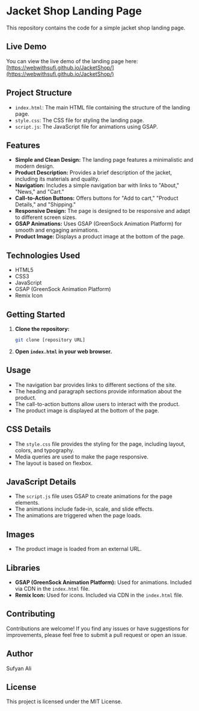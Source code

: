 # Jacket Shop Landing Page

This repository contains the code for a simple jacket shop landing page.

## Live Demo

You can view the live demo of the landing page here: [https://webwithsufi.github.io/JacketShop/](https://webwithsufi.github.io/JacketShop/)

## Project Structure

* `index.html`: The main HTML file containing the structure of the landing page.
* `style.css`: The CSS file for styling the landing page.
* `script.js`: The JavaScript file for animations using GSAP.

## Features

* **Simple and Clean Design:** The landing page features a minimalistic and modern design.
* **Product Description:** Provides a brief description of the jacket, including its materials and quality.
* **Navigation:** Includes a simple navigation bar with links to "About," "News," and "Cart."
* **Call-to-Action Buttons:** Offers buttons for "Add to cart," "Product Details," and "Shipping."
* **Responsive Design:** The page is designed to be responsive and adapt to different screen sizes.
* **GSAP Animations:** Uses GSAP (GreenSock Animation Platform) for smooth and engaging animations.
* **Product Image:** Displays a product image at the bottom of the page.

## Technologies Used

* HTML5
* CSS3
* JavaScript
* GSAP (GreenSock Animation Platform)
* Remix Icon

## Getting Started

1.  **Clone the repository:**

    ```bash
    git clone [repository URL]
    ```

2.  **Open `index.html` in your web browser.**

## Usage

* The navigation bar provides links to different sections of the site.
* The heading and paragraph sections provide information about the product.
* The call-to-action buttons allow users to interact with the product.
* The product image is displayed at the bottom of the page.

## CSS Details

* The `style.css` file provides the styling for the page, including layout, colors, and typography.
* Media queries are used to make the page responsive.
* The layout is based on flexbox.

## JavaScript Details

* The `script.js` file uses GSAP to create animations for the page elements.
* The animations include fade-in, scale, and slide effects.
* The animations are triggered when the page loads.

## Images

* The product image is loaded from an external URL.

## Libraries

* **GSAP (GreenSock Animation Platform):** Used for animations. Included via CDN in the `index.html` file.
* **Remix Icon:** Used for icons. Included via CDN in the `index.html` file.

## Contributing

Contributions are welcome! If you find any issues or have suggestions for improvements, please feel free to submit a pull request or open an issue.

## Author

Sufyan Ali

## License

This project is licensed under the MIT License.

